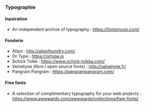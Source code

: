 ### Typographie

#### Inpsiration
- An independent archive of typography : https://fontsinuse.com/

#### Fonderie 
- Atipo : http://atipofoundry.com/
- Or Type : https://ortype.is
- Schick Toikk : https://www.schick-toikka.com/
- Velvetyne (libre / open source fonts) : http://velvetyne.fr/
- Pangram Pangram : https://pangrampangram.com/

#### Free fonts
- A selection of complimentary typography for your web projects : https://www.awwwards.com/awwwards/collections/free-fonts/
